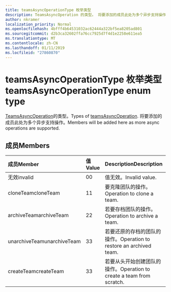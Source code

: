 ```yaml
---
title: teamsAsyncOperationType 枚举类型
description: TeamsAsyncOperation 的类型。 将要添加的成员此处为多个异步支持操作。
author: nkramer
localization_priority: Normal
ms.openlocfilehash: 4bfff4b64531032ac62444a322bf5ea8205ad801
ms.sourcegitcommit: d2b3ca32602ffa76cc7925d7f4d1e2258e611ea5
ms.translationtype: MT
ms.contentlocale: zh-CN
ms.lasthandoff: 01/11/2019
ms.locfileid: "27860870"
---
```

# <a name="teamsasyncoperationtype-enum-type"></a><span data-ttu-id="fe33e-104">teamsAsyncOperationType 枚举类型</span><span class="sxs-lookup"><span data-stu-id="fe33e-104">teamsAsyncOperationType enum type</span></span>



<span data-ttu-id="fe33e-105">[TeamsAsyncOperation](teamsasyncoperation.md)的类型。</span><span class="sxs-lookup"><span data-stu-id="fe33e-105">Types of [teamsAsyncOperation](teamsasyncoperation.md).</span></span> <span data-ttu-id="fe33e-106">将要添加的成员此处为多个异步支持操作。</span><span class="sxs-lookup"><span data-stu-id="fe33e-106">Members will be added here as more async operations are supported.</span></span>

## <a name="members"></a><span data-ttu-id="fe33e-107">成员</span><span class="sxs-lookup"><span data-stu-id="fe33e-107">Members</span></span>

| <span data-ttu-id="fe33e-108">成员</span><span class="sxs-lookup"><span data-stu-id="fe33e-108">Member</span></span> | <span data-ttu-id="fe33e-109">值</span><span class="sxs-lookup"><span data-stu-id="fe33e-109">Value</span></span>| <span data-ttu-id="fe33e-110">Description</span><span class="sxs-lookup"><span data-stu-id="fe33e-110">Description</span></span> |
|:---------------|:--------|:----------|
|<span data-ttu-id="fe33e-111">无效</span><span class="sxs-lookup"><span data-stu-id="fe33e-111">invalid</span></span>|<span data-ttu-id="fe33e-112">0</span><span class="sxs-lookup"><span data-stu-id="fe33e-112">0</span></span>|<span data-ttu-id="fe33e-113">值无效。</span><span class="sxs-lookup"><span data-stu-id="fe33e-113">Invalid value.</span></span>|
|<span data-ttu-id="fe33e-114">cloneTeam</span><span class="sxs-lookup"><span data-stu-id="fe33e-114">cloneTeam</span></span>|<span data-ttu-id="fe33e-115">1</span><span class="sxs-lookup"><span data-stu-id="fe33e-115">1</span></span>|<span data-ttu-id="fe33e-116">要克隆团队的操作。</span><span class="sxs-lookup"><span data-stu-id="fe33e-116">Operation to clone a team.</span></span>|
|<span data-ttu-id="fe33e-117">archiveTeam</span><span class="sxs-lookup"><span data-stu-id="fe33e-117">archiveTeam</span></span>|<span data-ttu-id="fe33e-118">2</span><span class="sxs-lookup"><span data-stu-id="fe33e-118">2</span></span>|<span data-ttu-id="fe33e-119">若要存档团队的操作。</span><span class="sxs-lookup"><span data-stu-id="fe33e-119">Operation to archive a team.</span></span>|
|<span data-ttu-id="fe33e-120">unarchiveTeam</span><span class="sxs-lookup"><span data-stu-id="fe33e-120">unarchiveTeam</span></span>|<span data-ttu-id="fe33e-121">3</span><span class="sxs-lookup"><span data-stu-id="fe33e-121">3</span></span>|<span data-ttu-id="fe33e-122">若要还原的存档的团队的操作。</span><span class="sxs-lookup"><span data-stu-id="fe33e-122">Operation to restore an archived team.</span></span>|
|<span data-ttu-id="fe33e-123">createTeam</span><span class="sxs-lookup"><span data-stu-id="fe33e-123">createTeam</span></span>|<span data-ttu-id="fe33e-124">3</span><span class="sxs-lookup"><span data-stu-id="fe33e-124">3</span></span>|<span data-ttu-id="fe33e-125">若要从头开始创建团队的操作。</span><span class="sxs-lookup"><span data-stu-id="fe33e-125">Operation to create a team from scratch.</span></span>|

